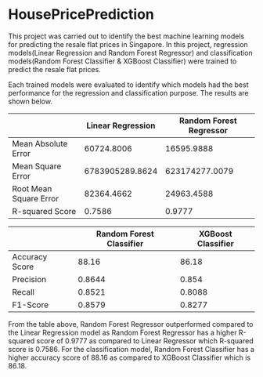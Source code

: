 # HousePricePrediction

This project was carried out to identify the best machine learning models for predicting the resale flat prices in Singapore. In this project, regression models(Linear Regression and Random Forest Regressor) and classification models(Random Forest Classifier & XGBoost Classifier) were trained to predict the resale flat prices. 

Each trained models were evaluated to identify which models had the best performance for the regression and classification purpose. The results are shown below. 

|                          | Linear Regression      | Random Forest Regressor |
|--------------------------|------------------------|-------------------------|
| Mean Absolute Error      | 60724.8006             | 16595.9888              |
| Mean Square Error        | 6783905289.8624        | 623174277.0079          |
| Root Mean Square Error   | 82364.4662             | 24963.4588              |
| R-squared Score          | 0.7586                 | 0.9777                  |

|                          | Random Forest Classifier | XGBoost Classifier |
|--------------------------|--------------------------|---------------------|
| Accuracy Score           | 88.16                    | 86.18               |
| Precision                | 0.8644                   | 0.854               |
| Recall                   | 0.8521                   | 0.8088              |
| F1-Score                 | 0.8579                   | 0.8277              |

From the table above, Random Forest Regressor outperformed compared to the Linear Regression model as Random Forest Regressor has a higher R-squared score of 0.9777 as compared to Linear Regressor which R-squared score is 0.7586. For the classification model, Random Forest Classifier has a higher accuracy score of 88.16 as compared to XGBoost Classifier which is 86.18.
